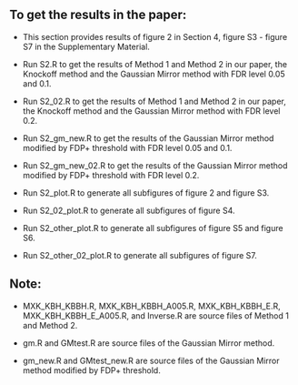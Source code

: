 
## To get the results in the paper:

* This section provides results of figure 2 in Section 4, figure S3 - figure S7 in the Supplementary Material.

* Run S2.R to get the results of Method 1 and Method 2 in our paper, the Knockoff method and the Gaussian Mirror method with FDR level 0.05 and 0.1.

* Run S2_02.R to get the results of Method 1 and Method 2 in our paper, the Knockoff method and the Gaussian Mirror method with FDR level 0.2.

* Run S2_gm_new.R to get the results of the Gaussian Mirror method modified by FDP+ threshold with FDR level 0.05 and 0.1.

* Run S2_gm_new_02.R to get the results of the Gaussian Mirror method modified by FDP+ threshold with FDR level 0.2.

* Run S2_plot.R to generate all subfigures of figure 2 and figure S3.

* Run S2_02_plot.R to generate all subfigures of figure S4.

* Run S2_other_plot.R to generate all subfigures of figure S5 and figure S6.

* Run S2_other_02_plot.R to generate all subfigures of figure S7.

## Note:

* MXK_KBH_KBBH.R, MXK_KBH_KBBH_A005.R, MXK_KBH_KBBH_E.R, MXK_KBH_KBBH_E_A005.R, and Inverse.R are source files of Method 1 and Method 2.

* gm.R and GMtest.R are source files of the Gaussian Mirror method.

* gm_new.R and GMtest_new.R are source files of the Gaussian Mirror method modified by FDP+ threshold.
